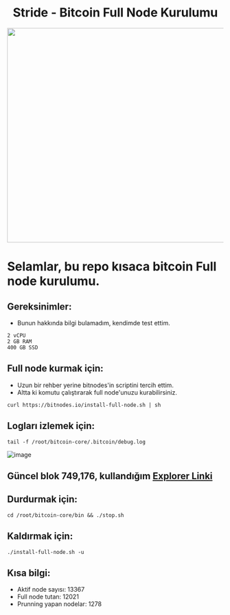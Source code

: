 <h1 align="center">Stride - Bitcoin Full Node Kurulumu </h1>

<img src="https://media.giphy.com/media/vYMEkIhgfi7ooOFlkA/giphy.gif" width="1000" height="500">

# Selamlar, bu repo kısaca bitcoin Full node kurulumu.

## Gereksinimler:

* Bunun hakkında bilgi bulamadım, kendimde test ettim.

```
2 vCPU
2 GB RAM
400 GB SSD
```
## Full node kurmak için:

* Uzun bir rehber yerine bitnodes'in scriptini tercih ettim.
* Altta ki komutu çalıştırarak full node'unuzu kurabilirsiniz.

```
curl https://bitnodes.io/install-full-node.sh | sh
```

## Logları izlemek için:
```
tail -f /root/bitcoin-core/.bitcoin/debug.log
```

![image](https://user-images.githubusercontent.com/101149671/184448757-fd5ef32e-212b-4d94-abdb-6967bd0a1627.png)

## Güncel blok 749,176, kullandığım [Explorer Linki](https://explorer.btc.com/btc/blocks)

## Durdurmak için:
```
cd /root/bitcoin-core/bin && ./stop.sh
```
## Kaldırmak için:
```
./install-full-node.sh -u
```

## Kısa bilgi:

* Aktif node sayısı: 13367
* Full node tutan: 12021
* Prunning yapan nodelar: 1278


